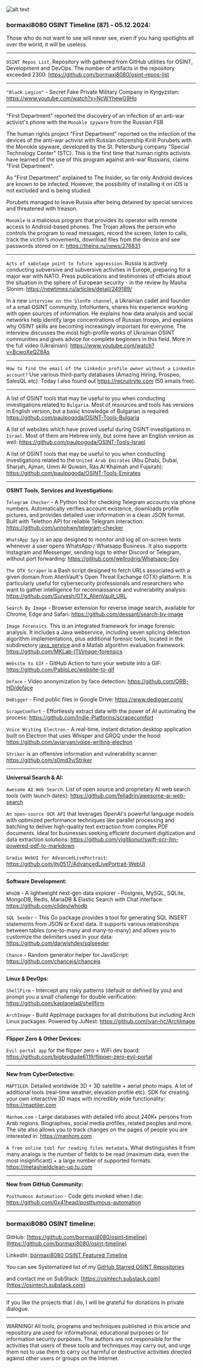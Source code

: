 ![alt text](img/87.jpg)

### bormaxi8080 OSINT Timeline (87) - 05.12.2024:

Those who do not want to see will never see, even if you hang spotlights all over the world, it will be useless.

----

```OSINT Repos List```, Repository with gathered from GitHub utilities for OSINT, Development and DevOps. The number of artifacts in the repository exceeded 2300: https://github.com/bormaxi8080/osint-repos-list

----

```"Black Legion"``` - Secret Fake Private Military Company in Kyrgyzstan: https://www.youtube.com/watch?v=NcWYhewG9Ho

----

"First Department" reported the discovery of an infection of an anti-war activist's phone with the ```Monokle spyware``` from the Russian FSB

The human rights project "First Department" reported on the infection of the devices of the anti-war activist with Russian citizenship Kirill Porubets with the Monokle spyware, developed by the St. Petersburg company "Special Technology Center" (STC). This is the first time that human rights activists have learned of the use of this program against anti-war Russians, claims "First Department".

As "First Department" explained to The Insider, so far only Android devices are known to be infected. However, the possibility of installing it on iOS is not excluded and is being studied.

Porubets managed to leave Russia after being detained by special services and threatened with treason.

```Monokle``` is a malicious program that provides its operator with remote access to Android-based phones. The Trojan allows the person who controls the program to read messages, record the screen, listen to calls, track the victim's movements, download files from the device and see passwords stored on it: https://theins.ru/news/276831

----

```Acts of sabotage point to future aggression```. Russia is actively conducting subversive and subversive activities in Europe, preparing for a major war with NATO. Press publications and testimonies of officials about the situation in the sphere of European security - in the review by Masha Slonim: https://newtimes.ru/articles/detail/249189/

In a new ```interview on the SlonFm channel```, a Ukrainian cadet and founder of a small OSINT community, InfoHunters, shares his experience working with open sources of information. He explains how data analysis and social networks help identify large concentrations of Russian troops, and explains why OSINT skills are becoming increasingly important for everyone. The interview discusses the most high-profile works of Ukrainian OSINT communities and gives advice for complete beginners in this field. More in the full video (Ukrainian): https://www.youtube.com/watch?v=BcwoXeQZ8As

----

```How to find the email of the Linkedin profile owner without a Linkedin account?``` Use various third-party databases (Amazing Hiring, Prospeo, SalesQL etc). Today I also found out https://recruitryte.com (50 emails free).

----

A list of OSINT tools that may be useful to you when conducting investigations related to ```Bulgaria```. Most of resources and tools has versions in English version, but a basic knowledge of Bulgarian is required: https://github.com/paulpogoda/OSINT-Tools-Bulgaria

A list of websites which have proved useful during OSINT investigations in ```Israel```. Most of them are Hebrew only, but some have an English version as well: https://github.com/paulpogoda/OSINT-Tools-Israel

A list of OSINT tools that may be useful to you when conducting investigations related to the ```United Arab Emirates``` (Abu Dhabi, Dubai, Sharjah, Ajman, Umm Al Quwain, Ras Al Khaimah and Fujairah): https://github.com/paulpogoda/OSINT-Tools-Emirates

----

**OSINT Tools, Services and Investigations:**

```Telegram Checker``` - A Python tool for checking Telegram accounts via phone numbers. Automatically verifies account existence, downloads profile pictures, and provides detailed user information in a clean JSON format. Built with Telethon API for reliable Telegram interaction: https://github.com/unnohwn/telegram-checker

```WhatsApp Spy``` is an app designed to monitor and log all on-screen texts whenever a user opens WhatsApp / Whatsapp Business. It also supports Instagram and Messenger, sending logs to either Discord or Telegram, without port forwarding: https://github.com/wellrodrig/Whatsapp-Spy

```The OTX Scraper``` is a Bash script designed to fetch URLs associated with a given domain from AlienVault's Open Threat Exchange (OTX) platform. It is particularly useful for cybersecurity professionals and researchers who want to gather intelligence for reconnaissance and vulnerability analysis: https://github.com/Suryesh/OTX_AlienVault_URL

```Search By Image``` - Browser extension for reverse image search, available for Chrome, Edge and Safari: https://github.com/dessant/search-by-image

```Image Forensics```. This is an integrated framework for image forensic analysis. It includes a Java webservice, including seven splicing detection algorithm implementations, plus additional forensic tools, located in the subdirectory [java_service](https://github.com/MKLab-ITI/image-forensics/tree/master/java_service) and a Matlab algorithm evaluation framework: https://github.com/MKLab-ITI/image-forensics

```Website to GIF``` - GitHub Action to turn your website into a GIF: https://github.com/PabloLec/website-to-gif

```Deface``` - Video anonymization by face detection: https://github.com/ORB-HD/deface

```DeDigger``` - Find public files in Google Drive: https://www.dedigger.com/

```ScrapeComfort``` - Effortlessly extract data with the power of AI automating the process: https://github.com/Indie-Platforms/scrapecomfort

```Voice Writing Electron``` - A real-time, instant dictation desktop application built on Electron that uses Whisper and GROQ under the hood: https://github.com/aviaryan/voice-writing-electron

```Striker``` is an offensive information and vulnerability scanner: https://github.com/s0md3v/Striker

----

**Universal Search & AI:**

```Awesome AI Web Search```. List of open source and proprietary AI web search tools (with launch dates): https://github.com/felladrin/awesome-ai-web-search

```An open-source OCR API``` that leverages OpenAI's powerful language models with optimized performance techniques like parallel processing and batching to deliver high-quality text extraction from complex PDF documents. Ideal for businesses seeking efficient document digitization and data extraction solutions: https://github.com/yigitkonur/swift-ocr-llm-powered-pdf-to-markdown

```Gradio WebUI for AdvancedLivePortrait```: https://github.com/jhj0517/AdvancedLivePortrait-WebUI

---

**Software Development:**

```WhoDB``` - A lightweight next-gen data explorer - Postgres, MySQL, SQLite, MongoDB, Redis, MariaDB & Elastic Search with Chat interface:  https://github.com/clidey/whodb

```SQL Seeder``` - This Go package provides a tool for generating SQL INSERT statements from JSON or Excel data. It supports various relationships between tables (one-to-many and many-to-many) and allows you to customize the delimiters used in your data: https://github.com/darwishdev/sqlseeder

```Chance``` - Random generator helper for JavaScript: https://github.com/chancejs/chancejs

----

**Linux & DevOps:**

```ShellFirm``` - Intercept any risky patterns (default or defined by you) and prompt you a small challenge for double verification: https://github.com/kaplanelad/shellfirm

```ArchImage``` - Build AppImage packages for all distributions but including Arch Linux packages. Powered by JuNest: https://github.com/ivan-hc/ArchImage

----

**Flipper Zero & Other Devices:**

```Evil portal app``` for the flipper zero + WiFi dev board: https://github.com/bigbrodude6119/flipper-zero-evil-portal

----

**New from CyberDetective:**

```MAPTILER```. Detailed worldwide 3D + 3D satellite + aerial photo maps. A lot of additional tools (real-time weather, elevation profile etc). SDK for creating your own interactive 3D maps with incredibly wide functionality: https://maptiler.com

```Manhom.com``` - Large databases with detailed info about 240K+ persons from Arab regions. Biographies, social media profiles, related peoples and more. The site also allows you to track changes on the pages of people you are interested in: https://manhom.com

```A free online tool for reading files metadata```. What distinguishes it from many analogs is the number of fields to be read (maximum data, even the most insignificant) + a large number of supported formats: https://metashieldclean-up.tu.com

----

**New from GitHub Community:**

 ```Posthumous Automation``` - Code gets invoked when I die: https://github.com/0x41head/posthumous-automation

----
### bormaxi8080 OSINT timeline:

GitHub: [https://github.com/bormaxi8080/osint-timeline](https://github.com/bormaxi8080/osint-timeline)

LinkedIn: [bormaxi8080 OSINT Featured Timeline](https://www.linkedin.com/in/osintech/details/featured/)

You can see Systematized list of my [GitHub Starred OSINT Repositories](https://github.com/bormaxi8080/osint-repos-list)

and contact me on SubStack: [https://osintech.substack.com](https://osintech.substack.com)

----

If you like the projects that I do, I will be grateful for donations in private dialogue.

----

WARNING! All tools, programs and techniques published in this article and repository are used for informational, educational purposes or for information security purposes. The authors are not responsible for the activities that users of these tools and techniques may carry out, and urge them not to use them to carry out harmful or destructive activities directed against other users or groups on the Internet.
